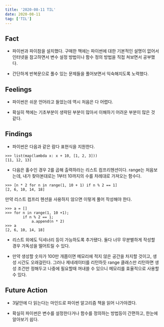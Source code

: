 ```yaml
---
title: '2020-08-11 TIL'
date: 2020-08-11
tag: ['TIL']
---
```


## Fact

- 파이썬과 파이참을 설치했다. 구매한 책에는 파이썬에 대한 기본적인 설명이 없어서 인터넷을 참고하면서 변수 설정 방법이나 함수 정의 방법을 직접 쳐보면서 공부했다.

- 간단하게 반복문으로 풀수 있는 문제들을 풀어보면서 익숙해지도록 노력했다.

## Feelings

- 파이썬은 쉬운 언어라고 들었는데 역시 처음은 다 어렵다.

- 확실히 책에는 기초부분이 생략된 부분이 많아서 이해하기 어려운 부분이 많은 것 같다.

## Findings

- 파이썬은 다음과 같은 람다 표현식을 지원한다.

```
>>> list(map(lambda x: x + 10, [1, 2, 3]))
[11, 12, 13]
```

- 다음은 홀수인 경우 2를 곱해 출력하라는 리스트 컴프리헨션이다. range는 처음보는데, 내가 찾아본대로는 1부터 10까지의 수를 차례대로 가져오는 함수다.

```
>>> [n * 2 for n in range(1, 10 + 1) if n % 2 == 1]
[2, 6, 10, 14, 18]
```

만약 리스트 컴프리 헨션을 사용하지 않으면 이렇게 풀어 작성해야 한다.

```
>>> a = []
>>> for n in range(1, 10 +1);
        if n % 2 == 1;
            a.append(n * 2)
>>> a
[2, 6, 10, 14, 18]
```

- 리스트 외에도 딕셔너리 등이 가능하도록 추가됐다. 둘다 너무 무분별하게 작성할 경우 가독성을 떨어트릴 수 있다.

- 만약 생성할 숫자가 100만 개쯤이면 메모리에 적지 않은 공간을 차지할 것이고, 생성 시간도 오래걸린다. 그러나 제네레이터를 리턴하듯 range 클래스만 리턴하면 생성 조건만 정해두고 나중에 필요할때 꺼내쓸 수 있으니 메모리를 효율적으로 사용할 수 있다.

## Future Action

- 3달안에 다 읽는다는 마인드로 파이썬 알고리즘 책을 읽어 나가야겠다.

- 확실히 파이썬은 변수를 설정한다거나 함수를 정의하는 방법등이 간편하고, 한눈에 알아보기 쉽다.
